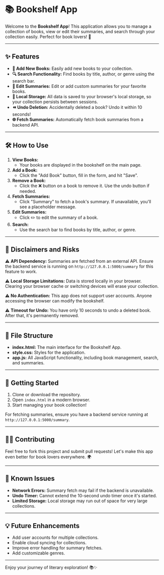 # 📚 Bookshelf App

Welcome to the **Bookshelf App**! This application allows you to manage a collection of books, view or edit their summaries, and search through your collection easily. Perfect for book lovers! 🌟

---

## ✨ Features

- **📖 Add New Books:** Easily add new books to your collection.
- **🔍 Search Functionality:** Find books by title, author, or genre using the search bar.
- **📝 Edit Summaries:** Edit or add custom summaries for your favorite books.
- **📂 Local Storage:** All data is saved to your browser's local storage, so your collection persists between sessions.
- **⏪ Undo Deletion:** Accidentally deleted a book? Undo it within 10 seconds!
- **🌐 Fetch Summaries:** Automatically fetch book summaries from a backend API.

---

## 🛠️ How to Use

1. **View Books:**
   - Your books are displayed in the bookshelf on the main page.
2. **Add a Book:**
   - Click the "Add Book" button, fill in the form, and hit "Save".
3. **Remove a Book:**
   - Click the ❌ button on a book to remove it. Use the undo button if needed.
4. **Fetch Summaries:**
   - Click "Summary" to fetch a book's summary. If unavailable, you'll see a placeholder message.
5. **Edit Summaries:**
   - Click ✏️ to edit the summary of a book.
6. **Search:**
   - Use the search bar to find books by title, author, or genre.

---

## 🛑 Disclaimers and Risks

⚠️ **API Dependency:** Summaries are fetched from an external API. Ensure the backend service is running on `http://127.0.0.1:5000/summary` for this feature to work.

⚠️ **Local Storage Limitations:** Data is stored locally in your browser. Clearing your browser cache or switching devices will erase your collection.

⚠️ **No Authentication:** This app does not support user accounts. Anyone accessing the browser can modify the bookshelf.

⚠️ **Timeout for Undo:** You have only 10 seconds to undo a deleted book. After that, it's permanently removed.

---

## 🧩 File Structure

- **index.html:** The main interface for the Bookshelf App.
- **style.css:** Styles for the application.
- **app.js:** All JavaScript functionality, including book management, search, and summaries.

---

## 🚀 Getting Started

1. Clone or download the repository.
2. Open `index.html` in a modern browser.
3. Start managing your book collection!

For fetching summaries, ensure you have a backend service running at `http://127.0.0.1:5000/summary`.

---

## 🧑‍💻 Contributing

Feel free to fork this project and submit pull requests! Let's make this app even better for book lovers everywhere. 🌍

---

## 🐛 Known Issues

- **Network Errors:** Summary fetch may fail if the backend is unavailable.
- **Undo Timer:** Cannot extend the 10-second undo timer once it's started.
- **Limited Storage:** Local storage may run out of space for very large collections.

---

## 💡 Future Enhancements

- Add user accounts for multiple collections.
- Enable cloud syncing for collections.
- Improve error handling for summary fetches.
- Add customizable genres.

---

Enjoy your journey of literary exploration! 📚✨
